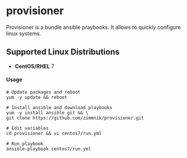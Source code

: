 # provisioner

Provisioner is a bundle ansible praybooks. It allows to quickly configure linux systems.

Supported Linux Distributions
-----------------------------

-   **CentOS/RHEL** 7

#### Usage

    # Update packages and reboot
    yum -y update && reboot

    # Install ansible and download playbooks 
    yum -y install ansible git && \
    git clone https://github.com/zimmnik/provisioner.git

    # Edit variables
    cd provisioner && vi centos7/run.yml

    # Run playbook
    ansible-playbook centos7/run.yml
